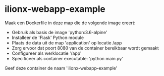 # ilionx-webapp-example

Maak een Dockerfile in deze map die de volgende image creert:
- Gebruik als basis de image 'python:3.6-alpine'
- Installeer de 'Flask' Python module
- Plaats de data uit de map 'application' op locatie /app
- Zorg ervoor dat poort 8080 van de container bereikbaar wordt gemaakt
- Configureer als werklocatie '/app'
- Specificeer als container executable: 'python main.py'

Geef deze container de naam 'ilionx-webapp-example'